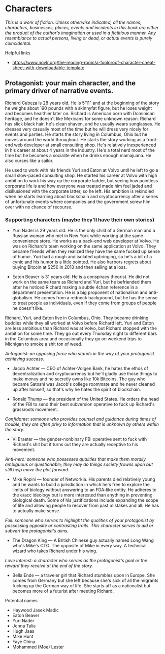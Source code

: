 # Characters
*This is a work of fiction. Unless otherwise indicated, all the names, characters, businesses, places, events and incidents in this book are either the product of the author's imagination or used in a fictitious manner. Any resemblance to actual persons, living or dead, or actual events is purely coincidental.*

Helpful links
* https://www.novlr.org/the-reading-room/a-foolproof-character-cheat-sheet-with-downloadable-template

## Protagonist: your main character, and the primary driver of narrative events.
Richard Cabeza is 28 years old. He is 5'11" and at the beginning of the story he weighs about 190 pounds with a skinnyfat figure, but he loses weight and becomes healthier later on. Richard is American born with Dominican heritage, and he doesn't like Mexicans for some unknown reason. Richard has slick black hair, he's clean shaven, and he usually wears sunglasses. He dresses very casually most of the time but he will dress very nicely for events and parties. He starts the story living in Columbus, Ohio but he moves around the world throughout. He starts the story working as a front-end web developer at small consulting shop. He's relatively inexperienced in his career at about 4 years in the industry. He's a total nerd most of the time but he becomes a socialite when he drinks enough mamajuana. He also curses like a sailor.

He used to work with his friends Yuri and Eaton at Volvo until he left to go a small slow-paced consulting shop. He started his career at Volvo with high ambition to work his way up the corporate ladder, but seeing how pointless corporate life is and how everyone was treated made him feel jaded and disillusioned with the corporate latter, so he left. His ambition is rekindled when he starts learning about blockchain and cryptocurrency after a series of unfortunate events where companies and the government screw him over with no chance of recourse.

### Supporting characters (maybe they'll have their own stories)
* Yuri Nader is 29 years old. He is the only child of a German man and a Russian woman who met in New York while working at the same convenience store. He works as a back-end web developer at Volvo. He was on Richard's team working on the same application at Volvo. They became friends when they realized they have the same fucked up sense of humor. Yuri had a rough and isolated upbringing, so he's a bit of a cynic and his humor is a little pointed. He also harbors regrets about buying Bitcoin at $250 in 2013 and then selling at a loss.

* Eaton Beaver is 31 years old. He is a conspiracy theorist. He did not work on the same team as Richard and Yuri, but he befriended them after he noticed Richard making a subtle 4chan reference in a department presentation. He is a big proponent of nationalism and anti-globalism. He comes from a redneck background, but he has the sense to treat people as individuals, even if they come from groups of people he doesn't like. 

Richard, Yuri, and Eaton live in Columbus, Ohio. They became drinking buddies while they all worked at Volvo before Richard left. Yuri and Eaton are less ambitious than Richard was at Volvo, but Richard stopped with the ambition for some time. They go out every Thursday night to different bars in the Columbus area and occasionally they go on weekend trips to Michigan to smoke a shit ton of weed. 

*Antagonist: an opposing force who stands in the way of your protagonist achieving success.*
* Jacob Achter — CEO of Achter-Volgen Bank, he hates the ethos of decentralization and cryptocurrency but he'll gladly use those things to make money and he secretly owns like 10k Bitcoins. The guy who became Satoshi was Jacob's college roommate and he never cleaned up after himself, so that's why he hates the spirit of blockchain. 

* Ronald Thump — the president of the United States. He orders the head of the FBI to send their best subversion operative to fuck up Richard's grassroots movement.
<!-- Antoine Gonzalez — the secretary general of the United Nations. We'll make him the ultimate bad guy advocating for the nation states to crush Richard's network state -->

*Confidante: someone who provides counsel and guidance during times of trouble; they are often privy to information that is unknown by others within the story.*
* Vi Braeter — the gender-nonbinary FBI operative sent to fuck with Richard's shit but it turns out they are actually receptive to his movement. 

*Anti-hero: someone who possesses qualities that make them morally ambiguous or questionable; they may do things society frowns upon but still help move the plot forward.*
* Mike Ropini — founder of Networkia. His parents died relatively young and he wants to build a jurisdiction in which he's free to explore the limits of biology without answering to an FDA-like entity. He adheres to the e/acc ideology but is more interested than anything in preventing biological death. Some of his justifications include expanding the scope of life and allowing people to recover from past mistakes and all. He has to actually make sense. 

*Foil: someone who serves to highlight the qualities of your protagonist by possessing opposite or contrasting traits. This character serves to aid or subvert the protagonist's aims.*
* The Dragon King — A British Chinese guy actually named Long Wang who's Mike's CTO. The opposite of Mike in every way.  A technical wizard who takes Richard under his wing.

*Love Interest: a character who serves as the protagonist's goal or the reward they receive at the end of the story.*
* Bella Ende — a traveler girl that Richard stumbles upon in Europe. She comes from Germany but she left because she's sick of all the migrants fucking up the German way of life. She starts off as a nationalist but becomes more of a futurist after meeting Richard. 

Potential names
* Haywood Jasek Madic
* Eaton Beaver
* Yuri Nader
* Jenna Talia
* Hugh Jaas
* Mike Hunt
* Faye China
* Mohammed (Moe) Lester